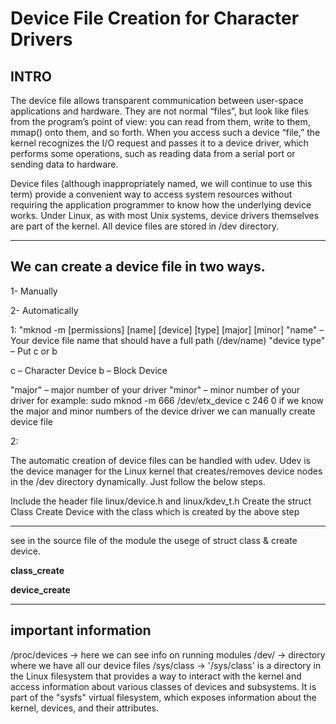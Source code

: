 
# Device File Creation for Character Drivers

## INTRO
The device file allows transparent communication between user-space applications and hardware.
They are not normal “files”, but look like files from the program’s point of view: you can read from them, write to them, mmap() onto them,
and so forth. 
When you access such a device “file,” the kernel recognizes the I/O request and passes it to a device driver,
which performs some operations, such as reading data from a serial port or sending data to hardware.

Device files (although inappropriately named, we will continue to use this term) provide a convenient way to access system resources
without requiring the application programmer to know how the underlying device works. Under Linux, as with most Unix systems,
device drivers themselves are part of the kernel.
All device files are stored in /dev directory.

---

## We can create a device file in two ways.

1- Manually

2- Automatically


1:
"mknod -m [permissions] [name] [device] [type] [major] [minor]
"name" – Your device file name that should have a full path (/dev/name)
"device type" – Put c or b

c – Character Device
b – Block Device

"major" – major number of your driver
"minor" – minor number of your driver
for example:
sudo mknod -m 666 /dev/etx_device c 246 0
if we know the major and minor numbers of the device driver we can manually create device file

2: 

The automatic creation of device files can be handled with udev. Udev is the device manager for the Linux kernel that creates/removes device nodes in the /dev directory dynamically. Just follow the below steps.

Include the header file linux/device.h and linux/kdev_t.h
Create the struct Class
Create Device with the class which is created by the above step

---
see in the source file of the module the usege of struct class & create device.

**class_create**

**device_create**

---
## important information
/proc/devices -> here we can see info on running modules
/dev/ -> directory where we have all our device files
/sys/class -> '/sys/class' is a directory in the Linux filesystem that provides a way to interact with the kernel and access information about various classes of devices and subsystems.
It is part of the "sysfs" virtual filesystem, which exposes information about the kernel, devices, and their attributes.